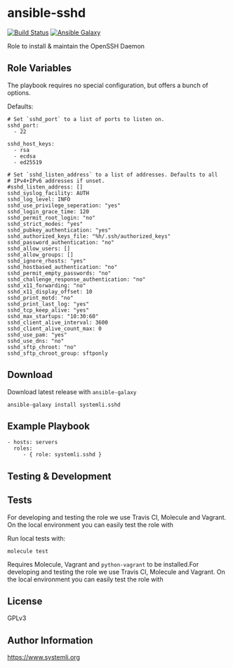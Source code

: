 ansible-sshd
============

[![Build Status](https://travis-ci.org/systemli/ansible-role-sshd.svg)](https://travis-ci.org/systemli/ansible-role-sshd) [![Ansible Galaxy](http://img.shields.io/badge/ansible--galaxy-sshd-blue.svg)](https://galaxy.ansible.com/systemli/sshd/)

Role to install & maintain the OpenSSH Daemon

Role Variables
--------------

The playbook requires no special configuration, but offers a bunch of options.

Defaults:

	# Set `sshd_port` to a list of ports to listen on.
	sshd_port:
	  - 22
	
	sshd_host_keys:
	  - rsa
	  - ecdsa
	  - ed25519
	
	# Set `sshd_listen_address` to a list of addresses. Defaults to all
	# IPv4+IPv6 addresses if unset.
	#sshd_listen_address: []
	sshd_syslog_facility: AUTH
	sshd_log_level: INFO
	sshd_use_privilege_seperation: "yes"
	sshd_login_grace_time: 120
	sshd_permit_root_login: "no"
	sshd_strict_modes: "yes"
	sshd_pubkey_authentication: "yes"
	sshd_authorized_keys_file: "%h/.ssh/authorized_keys"
	sshd_password_authentication: "no"
	sshd_allow_users: []
	sshd_allow_groups: []
	sshd_ignore_rhosts: "yes"
	sshd_hostbased_authentication: "no"
	sshd_permit_empty_passwords: "no"
	sshd_challenge_response_authentication: "no"
	sshd_x11_forwarding: "no"
	sshd_x11_display_offset: 10
	sshd_print_motd: "no"
	sshd_print_last_log: "yes"
	sshd_tcp_keep_alive: "yes"
	sshd_max_startups: "10:30:60"
	sshd_client_alive_interval: 3600
	sshd_client_alive_count_max: 0
	sshd_use_pam: "yes"
	sshd_use_dns: "no"
	sshd_sftp_chroot: "no"
	sshd_sftp_chroot_group: sftponly

Download
--------

Download latest release with `ansible-galaxy`

	ansible-galaxy install systemli.sshd


Example Playbook
----------------

    - hosts: servers
      roles:
         - { role: systemli.sshd }

Testing & Development
---------------------

Tests
-----

For developing and testing the role we use Travis CI, Molecule and Vagrant. On the local environment you can easily test the role with

Run local tests with:

```
molecule test 
```

Requires Molecule, Vagrant and `python-vagrant` to be installed.For developing and testing the role we use Travis CI, Molecule and Vagrant. On the local environment you can easily test the role with


License
-------

GPLv3

Author Information
------------------

https://www.systemli.org
